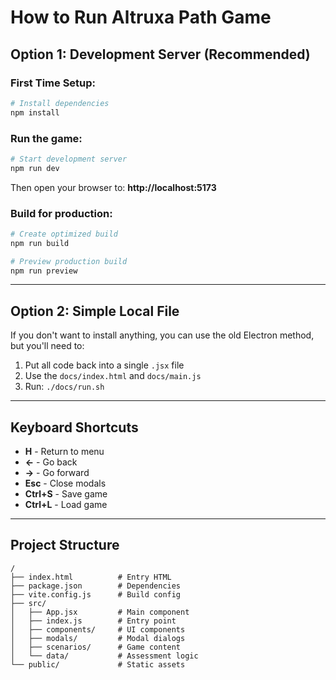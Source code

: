 # How to Run Altruxa Path Game

## Option 1: Development Server (Recommended)

### First Time Setup:
```bash
# Install dependencies
npm install
```

### Run the game:
```bash
# Start development server
npm run dev
```

Then open your browser to: **http://localhost:5173**

### Build for production:
```bash
# Create optimized build
npm run build

# Preview production build
npm run preview
```

---

## Option 2: Simple Local File

If you don't want to install anything, you can use the old Electron method, but you'll need to:

1. Put all code back into a single `.jsx` file
2. Use the `docs/index.html` and `docs/main.js` 
3. Run: `./docs/run.sh`

---

## Keyboard Shortcuts

- **H** - Return to menu
- **←** - Go back
- **→** - Go forward  
- **Esc** - Close modals
- **Ctrl+S** - Save game
- **Ctrl+L** - Load game

---

## Project Structure

```
/
├── index.html          # Entry HTML
├── package.json        # Dependencies
├── vite.config.js      # Build config
├── src/
│   ├── App.jsx         # Main component
│   ├── index.js        # Entry point
│   ├── components/     # UI components
│   ├── modals/         # Modal dialogs
│   ├── scenarios/      # Game content
│   └── data/           # Assessment logic
└── public/             # Static assets
```
